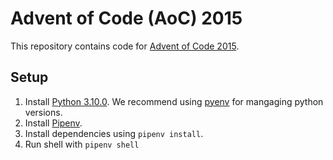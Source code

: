 # Advent of Code (AoC) 2015

This repository contains code for [Advent of Code 2015](https://adventofcode.com/2015).

## Setup

1. Install [Python 3.10.0](https://www.python.org/downloads/release/python-3100/). We recommend using [pyenv](https://github.com/pyenv/pyenv) for mangaging python versions.
2. Install [Pipenv](https://pipenv.pypa.io/en/latest/).
3. Install dependencies using `pipenv install`.
4. Run shell with `pipenv shell`

